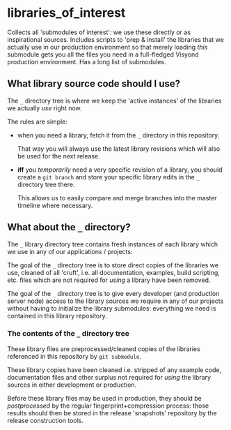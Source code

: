 libraries_of_interest
=====================

Collects all 'submodules of interest': we use these directly or as inspirational sources. Includes scripts to 'prep &amp; install' the libraries that we actually use in our production environment so that merely loading *this* submodule gets you all the files you need in a full-fledged Visyond production environment. Has a long list of submodules.


What library source code should I use?
--------------------------------------

The `_` directory tree is where we keep the 'active instances' of the libraries we actually *use*
right now.

The rules are simple: 

- when you need a library, fetch it from the `_` directory in this repository. 

  That way you will always use the latest library revisions which will
  also be used for the next release.

- **iff** you *temporarily* need a very specific revision of a library, you should create
  a `git branch` and store your specific library edits in the `_` directory tree there.

  This allows us to easily compare and merge branches into the master timeline where necessary.


What about the `_` directory?
-----------------------------

The `_` library directory tree contains fresh instances of each library which we use
in any of our applications / projects:

The goal of the `_` directory tree is to store direct copies of the libraries we use, cleaned of
all 'cruft', i.e. all documentation, examples, build scripting, etc. files which are not required
for *using* a library have been removed.

The goal of the `_` directory tree is to give every developer (and production server node) access
to the library sources we require in any of our projects without having to initialize the
library submodules: everything we need is contained in this library repository.


### The contents of the `_` directory tree

These library files are preprocessed/cleaned copies of the libraries referenced in this repository
by `git submodule`.

These library copies have been cleaned i.e. stripped of any example code, documentation files and
other surplus not required for *using* the library sources in either development or production.

Before these library files may be used in production, they should be *postprocessed* by the
regular fingerprint+compression process: those results should then be stored in the release
'snapshots' repository by the release construction tools.
